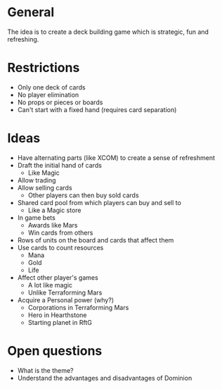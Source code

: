 # General

The idea is to create a deck building game which is strategic, fun and refreshing.

# Restrictions

- Only one deck of cards
- No player elimination
- No props or pieces or boards
- Can't start with a fixed hand (requires card separation)

# Ideas

- Have alternating parts (like XCOM) to create a sense of refreshment
- Draft the initial hand of cards
  - Like Magic
- Allow trading
- Allow selling cards
  - Other players can then buy sold cards
- Shared card pool from which players can buy and sell to
  - Like a Magic store
- In game bets
  - Awards like Mars
  - Win cards from others
- Rows of units on the board and cards that affect them
- Use cards to count resources
  - Mana
  - Gold
  - Life
- Affect other player's games
  - A lot like magic
  - Unlike Terraforming Mars
- Acquire a Personal power (why?)
  - Corporations in Terraforming Mars
  - Hero in Hearthstone
  - Starting planet in RftG

# Open questions

- What is the theme?
- Understand the advantages and disadvantages of Dominion
